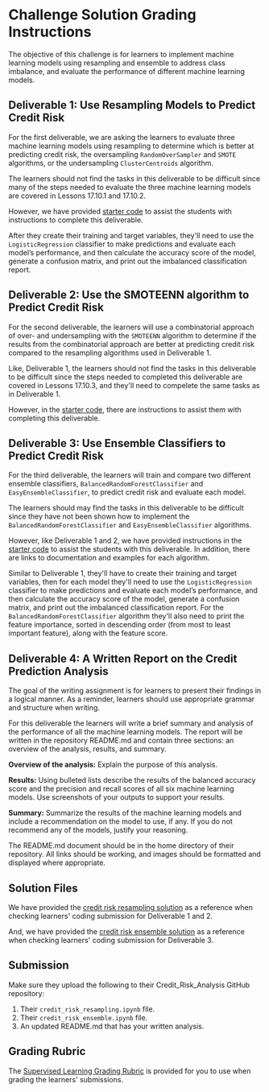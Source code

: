 # Challenge Solution Grading Instructions

The objective of this challenge is for learners to implement machine learning models using resampling and ensemble to address class imbalance, and evaluate the performance of different machine learning models.

## Deliverable 1: Use Resampling Models to Predict Credit Risk 

For the first deliverable, we are asking the learners to evaluate three machine learning models using resampling to determine which is better at predicting credit risk, the oversampling `RandomOverSampler` and `SMOTE` algorithms, or the undersampling `ClusterCentroids` algorithm.

The learners should not find the tasks in this deliverable to be difficult since many of the steps needed to evaluate the three machine learning models are covered in Lessons 17.10.1 and 17.10.2.

However, we have provided [starter code](../Resources/credit_risk_resampling_starter_code.ipynb) to assist the students with instructions to complete this deliverable. 

After they create their training and target variables, they'll need to use the `LogisticRegression` classifier to make predictions and evaluate each model’s performance, and then calculate the accuracy score of the model, generate a confusion matrix, and print out the imbalanced classification report.

## Deliverable 2: Use the SMOTEENN algorithm to Predict Credit Risk

For the second deliverable, the learners will use a combinatorial approach of over- and undersampling with the `SMOTEENN` algorithm to determine if the results from the combinatorial approach are better at predicting credit risk compared to the resampling algorithms used in Deliverable 1. 

Like, Deliverable 1, the learners should not find the tasks in this deliverable to be difficult since the steps needed to completed this deliverable are covered in Lessons 17.10.3, and they'll need to compelete the same tasks as in Deliverable 1.

However, in the [starter code](../Resources/credit_risk_resampling_starter_code.ipynb), there are instructions to assist them with completing this deliverable. 

## Deliverable 3: Use Ensemble Classifiers to Predict Credit Risk

For the third deliverable, the learners will train and compare two different ensemble classifiers, `BalancedRandomForestClassifier` and `EasyEnsembleClassifier`, to predict credit risk and evaluate each model.

The learners should may find the tasks in this deliverable to be difficult since they have not been shown how to implement the `BalancedRandomForestClassifier` and `EasyEnsembleClassifier` algorithms. 

However, like Deliverable 1 and 2, we have provided instructions in the [starter code](../Resources/credit_risk_ensemble_starter_code.ipynb) to assist the students with this deliverable. In addition, there are links to documentation and examples for each algorithm.

Similar to Deliverable 1, they'll have to create their training and target variables, then for each model they'll need to use the `LogisticRegression` classifier to make predictions and evaluate each model’s performance, and then calculate the accuracy score of the model, generate a confusion matrix, and print out the imbalanced classification report. For the `BalancedRandomForestClassifier` algorithm they'll also need to print the feature importance, sorted in descending order (from most to least important feature), along with the feature score. 

## Deliverable 4: A Written Report on the Credit Prediction Analysis

The goal of the writing assignment is for learners to present their findings in a logical manner. As a reminder, learners should use appropriate grammar and structure when writing.

For this deliverable the learners will write a brief summary and analysis of the performance of all the machine learning models.  The report will be written in the repository README.md and contain three sections: an overview of the analysis, results, and summary. 

**Overview of the analysis:** Explain the purpose of this analysis.

**Results:** Using bulleted lists describe the results of the balanced accuracy score and the precision and recall scores of all six machine learning models. Use screenshots of your outputs to support your results.

**Summary:** Summarize the results of the machine learning models and include a recommendation on the model to use, if any. If you do not recommend any of the models, justify your reasoning.  

The README.md document should be in the home directory of their repository. All links should be working, and images should be formatted and displayed where appropriate.

## Solution Files

We have provided the [credit risk resampling solution](../Solution/credit_risk_resampling_solution.ipynb) as a reference when checking learners' coding submission for Deliverable 1 and 2. 

And, we have provided the [credit risk ensemble solution](../Solution/credit_risk_ensemble_solution.ipynb) as a reference when checking learners' coding submission for Deliverable 3. 

## Submission

Make sure they upload the following to their Credit_Risk_Analysis GitHub repository:

1. Their `credit_risk_resampling.ipynb` file.
2. Their `credit_risk_ensemble.ipynb` file.
3. An updated README.md that has your written analysis.

## Grading Rubric

The [Supervised Learning Grading Rubric](../Resources/Supervised_Learning_Grading_Rubric.pdf) is provided for you to use when grading the learners' submissions.
